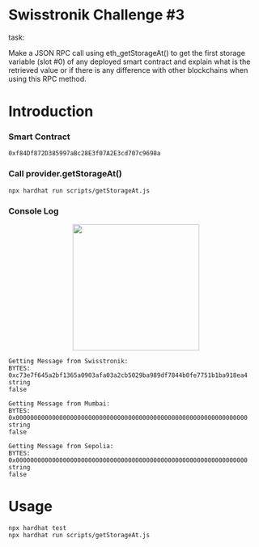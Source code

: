 # Swisstronik Challenge #3

task: 

Make a JSON RPC call using eth_getStorageAt() to get the first storage variable (slot #0) of any deployed smart contract and explain what is the retrieved value or if there is any difference with other blockchains when using this RPC method.


# Introduction

### Smart Contract
```
0xf84Df872D385997aBc28E3f07A2E3cd707c9698a
```
### Call provider.getStorageAt()
```
npx hardhat run scripts/getStorageAt.js                                    
```
### Console Log

 <p align="center">
 <img height="250" height="auto" src="https://raw.githubusercontent.com/arapzz/Swisstronik_Early/main/Image/Screenshot%202023-09-21%20043403.png">
 </p>

```
Getting Message from Swisstronik:
BYTES:  0xc73e7f645a2bf1365a0903afa03a2cb5029ba989df7844b0fe7751b1ba918ea4
string
false

Getting Message from Mumbai:
BYTES:  0x0000000000000000000000000000000000000000000000000000000000000000
string
false

Getting Message from Sepolia:
BYTES:  0x0000000000000000000000000000000000000000000000000000000000000000
string
false
```

# Usage
```shell
npx hardhat test
npx hardhat run scripts/getStorageAt.js
```
